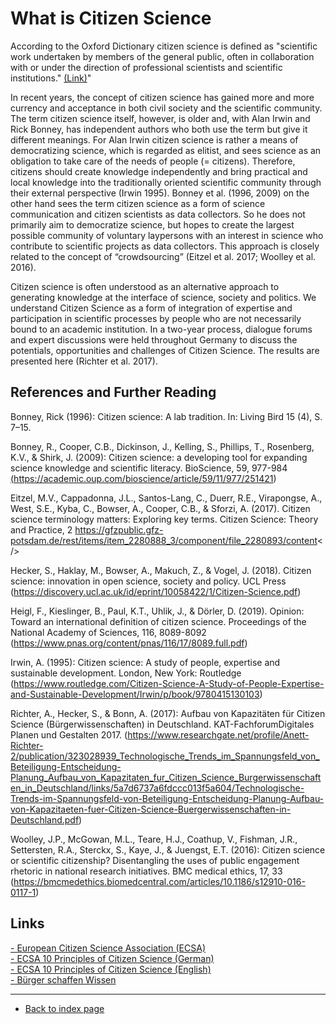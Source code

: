 # What is Citizen Science

According to the Oxford Dictionary citizen science is defined as "scientific work undertaken by members of the general public, often in collaboration with or under the direction of professional scientists and scientific institutions." <a href="https://www.oed.com/view/Entry/33513?redirectedFrom=citizen+science#eid316619123"> (Link)</a>"

In recent years, the concept of citizen science has gained more and more currency and acceptance in both civil society and the scientific community. The term citizen science
itself, however, is older and, with Alan Irwin and Rick Bonney, has independent authors who both use the term but give it different meanings. For Alan Irwin citizen science is
rather a means of democratizing science, which is regarded as elitist, and sees science as an obligation to take care of the needs of people (= citizens). Therefore, citizens
should create knowledge independently and bring practical and local knowledge into the traditionally oriented scientific community through their external perspective (Irwin 1995). Bonney et al. (1996, 2009) on the other hand sees the term citizen science as a form of science communication and citizen scientists as data collectors. So he does not primarily aim to democratize science, but hopes to create the largest possible community of voluntary laypersons with an interest in science who contribute to scientific projects as data collectors. This approach is closely related to the concept of “crowdsourcing” (Eitzel et al. 2017; Woolley et al. 2016).

Citizen science is often understood as an alternative approach to generating knowledge at the interface of science, society and politics. We understand Citizen Science as a form of integration of expertise and participation in scientific processes by people who are not necessarily bound to an academic institution. In a two-year process, dialogue forums and expert discussions were held throughout Germany to discuss the potentials, opportunities and challenges of Citizen Science. The results are presented here (Richter et al. 2017).


## References and Further Reading

Bonney, Rick (1996): Citizen science: A lab tradition. In: Living Bird 15 (4), S. 7–15.  

Bonney, R., Cooper, C.B., Dickinson, J., Kelling, S., Phillips, T., Rosenberg, K.V., & Shirk, J. (2009): Citizen science: a developing tool for expanding science knowledge and scientific literacy. BioScience, 59, 977-984 <a href="https://academic.oup.com/bioscience/article/59/11/977/251421"> (https://academic.oup.com/bioscience/article/59/11/977/251421)</a>

Eitzel, M.V., Cappadonna, J.L., Santos-Lang, C., Duerr, R.E., Virapongse, A., West, S.E., Kyba, C., Bowser, A., Cooper, C.B., & Sforzi, A. (2017). Citizen science terminology matters: Exploring key terms. Citizen Science: Theory and Practice, 2 <a href="https://gfzpublic.gfz-potsdam.de/rest/items/item_2280888_3/component/file_2280893/content">https://gfzpublic.gfz-potsdam.de/rest/items/item_2280888_3/component/file_2280893/content</>

Hecker, S., Haklay, M., Bowser, A., Makuch, Z., & Vogel, J. (2018). Citizen science: innovation in open science, society and policy. UCL Press (https://discovery.ucl.ac.uk/id/eprint/10058422/1/Citizen-Science.pdf)  

Heigl, F., Kieslinger, B., Paul, K.T., Uhlik, J., & Dörler, D. (2019). Opinion: Toward an international definition of citizen science. Proceedings of the National Academy of Sciences, 116, 8089-8092 (https://www.pnas.org/content/pnas/116/17/8089.full.pdf)  

Irwin, A. (1995): Citizen science: A study of people, expertise and sustainable development. London, New York: Routledge (https://www.routledge.com/Citizen-Science-A-Study-of-People-Expertise-and-Sustainable-Development/Irwin/p/book/9780415130103)  

Richter, A., Hecker, S., & Bonn, A. (2017): Aufbau von Kapazitäten für Citizen Science (Bürgerwissenschaften) in Deutschland. KAT-FachforumDigitales Planen und Gestalten 2017. (https://www.researchgate.net/profile/Anett-Richter-2/publication/323028939_Technologische_Trends_im_Spannungsfeld_von_Beteiligung-Entscheidung-Planung_Aufbau_von_Kapazitaten_fur_Citizen_Science_Burgerwissenschaften_in_Deutschland/links/5a7d6737a6fdccc013f5a604/Technologische-Trends-im-Spannungsfeld-von-Beteiligung-Entscheidung-Planung-Aufbau-von-Kapazitaeten-fuer-Citizen-Science-Buergerwissenschaften-in-Deutschland.pdf) 

Woolley, J.P., McGowan, M.L., Teare, H.J., Coathup, V., Fishman, J.R., Settersten, R.A., Sterckx, S., Kaye, J., & Juengst, E.T. (2016): Citizen science or scientific citizenship? Disentangling the uses of public engagement rhetoric in national research initiatives. BMC medical ethics, 17, 33 (https://bmcmedethics.biomedcentral.com/articles/10.1186/s12910-016-0117-1)  

## Links
<a href="https://ecsa.citizen-science.net/"> - European Citizen Science Association (ECSA)</a>  
<a href="https://ecsa.citizen-science.net/wp-content/uploads/2020/02/ecsa_ten_principles_of_cs_german.pdf"> - ECSA 10 Principles of Citizen Science (German)</a>  
<a href="https://ecsa.citizen-science.net/wp-content/uploads/2020/02/ecsa_ten_principles_of_citizen_science.pdf"> - ECSA 10 Principles of Citizen Science (English)</a>  
<a href="https://www.buergerschaffenwissen.de/"> - Bürger schaffen Wissen</a>  


---  
* [Back to index page](../index.md)

